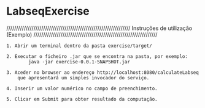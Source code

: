 # LabseqExercise

////////////////////////////////////////////////////////////////
		        Instruções de utilização (Exemplo)
////////////////////////////////////////////////////////////////

    1. Abrir um terminal dentro da pasta exercise/target/

    2. Executar o ficheiro .jar que se encontra na pasta, por exemplo: 
		    java -jar exercise-0.0.1-SNAPSHOT.jar

    3. Aceder no browser ao endereço http://localhost:8080/calculateLabseq 
        que apresentará um simples invocador do serviço.
    
    4. Inserir um valor numérico no campo de preenchimento.

    5. Clicar em Submit para obter resultado da computação.

